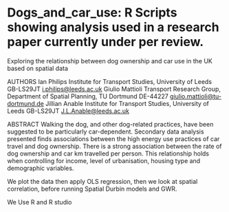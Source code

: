 # Dogs_and_car_use: R Scripts showing analysis used in a research paper currently under per review. 
Exploring the relationship between dog ownership and car use in the UK based on spatial data

AUTHORS 
Ian Philips Institute for Transport Studies, University of Leeds GB-LS29JT i.philips@leeds.ac.uk 
Giulio Mattioli Transport Research Group, Department of Spatial Planning, TU Dortmund DE-44227 giulio.mattioli@tu-dortmund.de 
Jillian Anable Institute for Transport Studies, University of Leeds GB-LS29JT J.L.Anable@leeds.ac.uk 

ABSTRACT 
Walking the dog, and other dog-related practices, have been suggested to be particularly car-dependent.  Secondary data analysis presented finds associations between the high energy use practices of car travel and dog ownership.  There is a strong association between the rate of dog ownership and car km travelled per person.  This relationship holds when controlling for income, level of urbanisation, housing type and demographic variables.     

We plot the data then apply OLS regression, then we look at spatial correlation, before running Spatial Durbin models and GWR.  

We Use R and R studio

